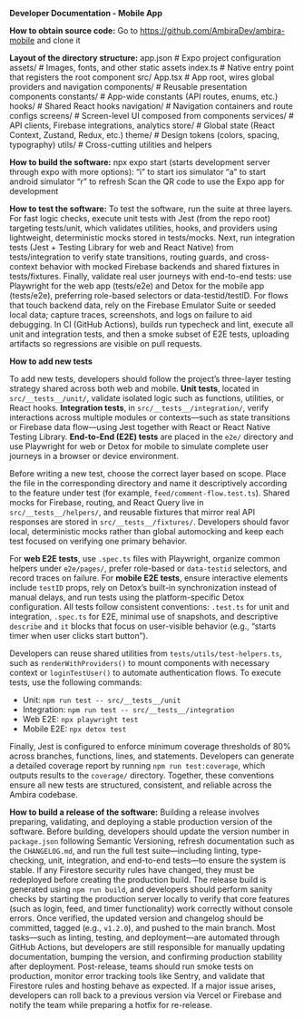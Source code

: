 **Developer Documentation - Mobile App**


**How to obtain source code:**
Go to https://github.com/AmbiraDev/ambira-mobile and clone it

**Layout of the directory structure:**
app.json            # Expo project configuration
assets/             # Images, fonts, and other static assets
index.ts            # Native entry point that registers the root component
src/
  App.tsx           # App root, wires global providers and navigation
  components/       # Reusable presentation components
  constants/        # App-wide constants (API routes, enums, etc.)
  hooks/            # Shared React hooks
  navigation/       # Navigation containers and route configs
  screens/          # Screen-level UI composed from components
  services/         # API clients, Firebase integrations, analytics
  store/            # Global state (React Context, Zustand, Redux, etc.)
  theme/            # Design tokens (colors, spacing, typography)
  utils/            # Cross-cutting utilities and helpers



**How to build the software:**
npx expo start (starts development server through expo with more options):
“i” to start ios simulator
“a” to start android simulator
“r” to refresh
Scan the QR code to use the Expo app for development

**How to test the software:**
To test the software, run the suite at three layers. For fast logic checks, execute unit tests with Jest (from the repo root) targeting tests/unit, which validates utilities, hooks, and providers using lightweight, deterministic mocks stored in tests/mocks. Next, run integration tests (Jest + Testing Library for web and React Native) from tests/integration to verify state transitions, routing guards, and cross-context behavior with mocked Firebase backends and shared fixtures in tests/fixtures. Finally, validate real user journeys with end-to-end tests: use Playwright for the web app (tests/e2e) and Detox for the mobile app (tests/e2e), preferring role-based selectors or data-testid/testID. For flows that touch backend data, rely on the Firebase Emulator Suite or seeded local data; capture traces, screenshots, and logs on failure to aid debugging. In CI (GitHub Actions), builds run typecheck and lint, execute all unit and integration tests, and then a smoke subset of E2E tests, uploading artifacts so regressions are visible on pull requests.

**How to add new tests**

To add new tests, developers should follow the project’s three-layer testing strategy shared across both web and mobile. **Unit tests**, located in `src/__tests__/unit/`, validate isolated logic such as functions, utilities, or React hooks. **Integration tests**, in `src/__tests__/integration/`, verify interactions across multiple modules or contexts—such as state transitions or Firebase data flow—using Jest together with React or React Native Testing Library. **End-to-End (E2E) tests** are placed in the `e2e/` directory and use Playwright for web or Detox for mobile to simulate complete user journeys in a browser or device environment.

Before writing a new test, choose the correct layer based on scope. Place the file in the corresponding directory and name it descriptively according to the feature under test (for example, `feed/comment-flow.test.ts`). Shared mocks for Firebase, routing, and React Query live in `src/__tests__/helpers/`, and reusable fixtures that mirror real API responses are stored in `src/__tests__/fixtures/`. Developers should favor local, deterministic mocks rather than global automocking and keep each test focused on verifying one primary behavior.

For **web E2E tests**, use `.spec.ts` files with Playwright, organize common helpers under `e2e/pages/`, prefer role-based or `data-testid` selectors, and record traces on failure. For **mobile E2E tests**, ensure interactive elements include `testID` props, rely on Detox’s built-in synchronization instead of manual delays, and run tests using the platform-specific Detox configuration. All tests follow consistent conventions: `.test.ts` for unit and integration, `.spec.ts` for E2E, minimal use of snapshots, and descriptive `describe` and `it` blocks that focus on user-visible behavior (e.g., “starts timer when user clicks start button”).

Developers can reuse shared utilities from `tests/utils/test-helpers.ts`, such as `renderWithProviders()` to mount components with necessary context or `loginTestUser()` to automate authentication flows. To execute tests, use the following commands:

* Unit: `npm run test -- src/__tests__/unit`
* Integration: `npm run test -- src/__tests__/integration`
* Web E2E: `npx playwright test`
* Mobile E2E: `npx detox test`

Finally, Jest is configured to enforce minimum coverage thresholds of 80% across branches, functions, lines, and statements. Developers can generate a detailed coverage report by running `npm run test:coverage`, which outputs results to the `coverage/` directory. Together, these conventions ensure all new tests are structured, consistent, and reliable across the Ambira codebase.

**How to build a release of the software:**
Building a release involves preparing, validating, and deploying a stable production version of the software. Before building, developers should update the version number in `package.json` following Semantic Versioning, refresh documentation such as the `CHANGELOG.md`, and run the full test suite—including linting, type-checking, unit, integration, and end-to-end tests—to ensure the system is stable. If any Firestore security rules have changed, they must be redeployed before creating the production build. The release build is generated using `npm run build`, and developers should perform sanity checks by starting the production server locally to verify that core features (such as login, feed, and timer functionality) work correctly without console errors. Once verified, the updated version and changelog should be committed, tagged (e.g., `v1.2.0`), and pushed to the main branch. Most tasks—such as linting, testing, and deployment—are automated through GitHub Actions, but developers are still responsible for manually updating documentation, bumping the version, and confirming production stability after deployment. Post-release, teams should run smoke tests on production, monitor error tracking tools like Sentry, and validate that Firestore rules and hosting behave as expected. If a major issue arises, developers can roll back to a previous version via Vercel or Firebase and notify the team while preparing a hotfix for re-release.
